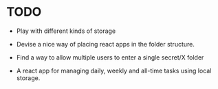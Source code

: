 TODO
===

- Play with different kinds of storage

- Devise a nice way of placing react apps in the folder structure.

- Find a way to allow multiple users to enter a single secret/X folder

- A react app for managing daily, weekly and all-time tasks using local storage.
